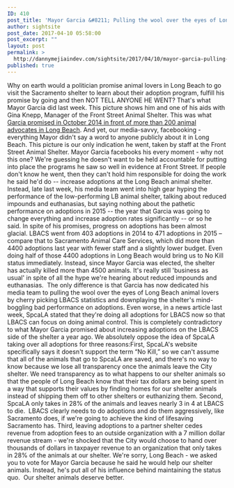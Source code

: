 ```yaml
---
ID: 410
post_title: 'Mayor Garcia &#8211; Pulling the wool over the eyes of Long Beach&#8217;s animal loving community &#8211; AGAIN'
author: sightsite
post_date: 2017-04-10 05:58:00
post_excerpt: ""
layout: post
permalink: >
  http://dannymejiaindev.com/sightsite/2017/04/10/mayor-garcia-pulling-the-wool-over-the-eyes-of-long-beachs-animal-loving-community-again/
published: true
---
```

Why on earth would a politician promise animal lovers in Long Beach to go visit the Sacramento shelter to learn about their adoption program, fulfill his promise by going and then NOT TELL ANYONE HE WENT? That's what Mayor Garcia did last week. This picture shows him and one of his aids with Gina Knepp, Manager of the Front Street Animal Shelter. This was what [Garcia promised in October 2014 in front of more than 200 animal advocates in Long Beach][1]. And yet, our media-savvy, facebooking -everything Mayor didn't say a word to anyone publicly about it in Long Beach. This picture is our only indication he went, taken by staff at the Front Street Animal Shelter. Mayor Garcia facebooks his every moment - why not this one? We're guessing he doesn't want to be held accountable for putting into place the programs he saw so well in evidence at Front Street. If people don't know he went, then they can't hold him responsible for doing the work he said he'd do -- increase adoptions at the Long Beach animal shelter. Instead, late last week, his media team went into high gear hyping the performance of the low-performing LB animal shelter, talking about reduced impounds and euthanasias, but saying nothing about the pathetic performance on adoptions in 2015 -- the year that Garcia was going to change everything and increase adoption rates significantly -- or so he said. In spite of his promises, progress on adoptions has been almost glacial. LBACS went from 403 adoptions in 2014 to 471 adoptions in 2015 – compare that to Sacramento Animal Care Services, which did more than 4400 adoptions last year with fewer staff and a slightly lower budget. Even doing half of those 4400 adoptions in Long Beach would bring us to No Kill status immediately. Instead, since Mayor Garcia was elected, the shelter has actually killed more than 4500 animals. It's really still 'business as usual' in spite of all the hype we're hearing about reduced impounds and euthanasias.  The only difference is that Garcia has now dedicated his media team to pulling the wool over the eyes of Long Beach animal lovers by cherry picking LBACS statistics and downplaying the shelter's mind-boggling bad performance on adoptions. Even worse, in a news article last week, SpcaLA stated that they're doing all adoptions for LBACS now so that LBACS can focus on doing animal control. This is completely contradictory to what Mayor Garcia promised about increasing adoptions on the LBACS side of the shelter a year ago. We absolutely oppose the idea of SpcaLA taking over all adoptions for three reasons:First, SpcaLA's website specifically says it doesn't support the term “No Kill,” so we can't assume that all of the animals that go to SpcaLA are saved, and there's no way to know because we lose all transparency once the animals leave the City shelter. We need transparency as to what happens to our shelter animals so that the people of Long Beach know that their tax dollars are being spent in a way that supports their values by finding homes for our shelter animals instead of shipping them off to other shelters or euthanizing them. Second, SpcaLA only takes in 28% of the animals and leaves nearly 3 in 4 at LBACS to die.  LBACS clearly needs to do adoptions and do them aggressively, like Sacramento does, if we're going to achieve the kind of lifesaving Sacramento has. Third, leaving adoptions to a partner shelter cedes revenue from adoption fees to an outside organization with a 7 million dollar revenue stream - we're shocked that the City would choose to hand over thousands of dollars in taxpayer revenue to an organization that only takes in 28% of the animals at our shelter. We're sorry, Long Beach - we asked you to vote for Mayor Garcia because he said he would help our shelter animals. Instead, he's put all of his influence behind maintaining the status quo.  Our shelter animals deserve better.

 [1]: http://www.lbreport.com/news/oct14/nokill2.htm